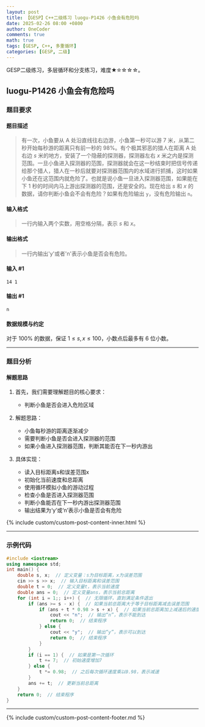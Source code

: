 ```yaml
---
layout: post
title: 【GESP】C++二级练习 luogu-P1426 小鱼会有危险吗
date: 2025-02-26 08:00 +0800
author: OneCoder
comments: true
math: true
tags: [GESP, C++, 多重循环]
categories: [GESP, 二级]
---
```

GESP二级练习，多层循环和分支练习，难度★✮☆☆☆。

<!--more-->

## luogu-P1426 小鱼会有危险吗

### 题目要求

#### 题目描述

>有一次，小鱼要从 A 处沿直线往右边游，小鱼第一秒可以游 $7$ 米，从第二秒开始每秒游的距离只有前一秒的 $98\%$。有个极其邪恶的猎人在距离 A 处右边 $s$ 米的地方，安装了一个隐蔽的探测器，探测器左右 $x$ 米之内是探测范围。一旦小鱼进入探测器的范围，探测器就会在这一秒结束时把信号传递给那个猎人，猎人在一秒后就要对探测器范围内的水域进行抓捕，这时如果小鱼还在这范围内就危险了。也就是说小鱼一旦进入探测器范围，如果能在下 $1$ 秒的时间内马上游出探测器的范围，还是安全的。现在给出 $s$ 和 $x$ 的数据，请你判断小鱼会不会有危险？如果有危险输出 `y`，没有危险输出 `n`。

#### 输入格式

>一行内输入两个实数，用空格分隔，表示 $s$ 和 $x$。

#### 输出格式

>一行内输出'y'或者'n'表示小鱼是否会有危险。

#### 输入 #1

```console
14 1
```

#### 输出 #1

```console
n
```

#### 数据规模与约定

对于 $100\%$ 的数据，保证 $1 \leq s,x\le100$，小数点后最多有 $6$ 位小数。

---

### 题目分析

#### 解题思路

1. 首先，我们需要理解题目的核心要求：
   - 判断小鱼是否会进入危险区域

2. 解题思路：
   - 小鱼每秒游的距离逐渐减少
   - 需要判断小鱼是否会进入探测器的范围
   - 如果小鱼进入探测器范围，判断其能否在下一秒内游出

3. 具体实现：
   - 读入目标距离s和误差范围x
   - 初始化当前速度和总距离
   - 使用循环模拟小鱼的游动过程
   - 检查小鱼是否进入探测器范围
   - 判断小鱼能否在下一秒内游出探测器范围
   - 输出结果为‘y’或‘n’表示小鱼是否会有危险

{% include custom/custom-post-content-inner.html %}

---

### 示例代码

```cpp
#include <iostream>
using namespace std;
int main() {
    double s, x;  // 定义变量：s为目标距离，x为误差范围
    cin >> s >> x;  // 输入目标距离和误差范围
    double t = 0;  // 定义变量t，表示当前速度
    double ans = 0;  // 定义变量ans，表示当前总距离
    for (int i = 1;; i++) {  // 无限循环，直到满足条件退出
        if (ans >= s - x) {  // 如果当前总距离大于等于目标距离减去误差范围
            if (ans + t * 0.98 > s + x) {  // 如果当前总距离加上减速后的速度大于目标距离加上误差范围
                cout << "n";  // 输出“n”，表示不能到达
                return 0;  // 结束程序
            } else {
                cout << "y";  // 输出“y”，表示可以到达
                return 0;  // 结束程序
            }
        }
        if (i == 1) {  // 如果是第一次循环
            t += 7;  // 初始速度增加7
        } else {
            t *= 0.98;  // 之后每次循环速度乘以0.98，表示减速
        }
        ans += t;  // 更新当前总距离
    }
    return 0;  // 结束程序
}
```

---

{% include custom/custom-post-content-footer.md %}
